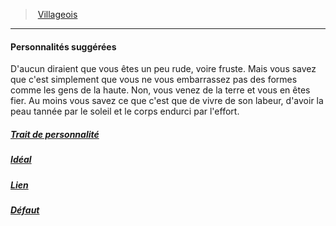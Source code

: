﻿---
!Items
Id: background_villageois_hd.md#personnalités-suggérées
ParentLink: background_villageois_hd.md#villageois
Name: Personnalités suggérées
ParentName: Villageois
NameLevel: 4
---
> [Villageois](hd_background_villageois.md)

---

#### Personnalités suggérées

D'aucun diraient que vous êtes un peu rude, voire fruste. Mais vous savez que c'est simplement que vous ne vous embarrassez pas des formes comme les gens de la haute. Non, vous venez de la terre et vous en êtes fier. Au moins vous savez ce que c'est que de vivre de son labeur, d'avoir la peau tannée par le soleil et le corps endurci par l'effort.



##### [Trait de personnalité](hd_background_villageois_trait_de_personnalite.md)



##### [Idéal](hd_background_villageois_ideal.md)



##### [Lien](hd_background_villageois_lien.md)



##### [Défaut](hd_background_villageois_defaut.md)

